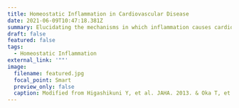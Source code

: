 ```yaml
---
title: Homeostatic Inflammation in Cardiovascular Disease
date: 2021-06-09T10:47:18.381Z
summary: Elucidating the mechanisms in which inflammation causes cardiovascular disease.
draft: false
featured: false
tags:
  - Homeostatic Inflammation
external_link: '""'
image:
  filename: featured.jpg
  focal_point: Smart
  preview_only: false
  caption: Modified from Higashikuni Y, et al. JAHA. 2013. & Oka T, et al. Nature. 2012.
---
```

